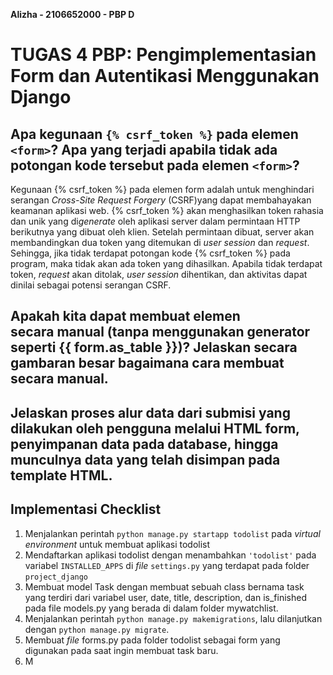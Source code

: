 **Alizha - 2106652000 - PBP D**

# TUGAS 4 PBP: Pengimplementasian Form dan Autentikasi Menggunakan Django

## Apa kegunaan `{% csrf_token %}` pada elemen `<form>`? Apa yang terjadi apabila tidak ada potongan kode tersebut pada elemen `<form>`?
Kegunaan {% csrf_token %} pada elemen form adalah untuk menghindari serangan *Cross-Site Request Forgery* (CSRF)yang dapat membahayakan keamanan aplikasi web. {% csrf_token %} akan menghasilkan token rahasia dan unik yang di*generate* oleh aplikasi server dalam permintaan HTTP berikutnya yang dibuat oleh klien. Setelah permintaan dibuat, server akan membandingkan dua token yang ditemukan di *user session* dan *request*. Sehingga, jika tidak terdapat potongan kode {% csrf_token %} pada program, maka tidak akan ada token yang dihasilkan. Apabila tidak terdapat token, *request* akan ditolak, *user session* dihentikan, dan aktivitas dapat dinilai sebagai potensi serangan CSRF.

## Apakah kita dapat membuat elemen <form> secara manual (tanpa menggunakan generator seperti {{ form.as_table }})? Jelaskan secara gambaran besar bagaimana cara membuat <form> secara manual.

##  Jelaskan proses alur data dari submisi yang dilakukan oleh pengguna melalui HTML form, penyimpanan data pada database, hingga munculnya data yang telah disimpan pada template HTML.

## Implementasi Checklist
1. Menjalankan perintah `python manage.py startapp todolist` pada *virtual environment* untuk membuat aplikasi todolist
2. Mendaftarkan aplikasi todolist dengan menambahkan `'todolist'` pada variabel `INSTALLED_APPS` di *file* `settings.py` yang terdapat pada folder `project_django`
3. Membuat model Task dengan membuat sebuah class bernama task yang terdiri dari variabel user, date, title, description, dan is_finished pada file models.py yang berada di dalam folder mywatchlist.
4. Menjalankan perintah `python manage.py makemigrations`, lalu dilanjutkan dengan `python manage.py migrate`.
5. Membuat *file* forms.py pada folder todolist sebagai form yang digunakan pada saat ingin membuat task baru.
6. M 